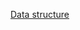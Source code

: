 [Data structure](https://www.facebook.com/photo.php?fbid=10218101120013743&set=a.1745379788532&type=3&theater)

